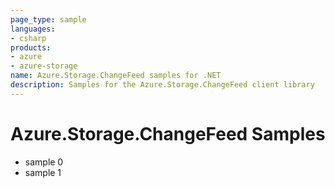 ```yaml
---
page_type: sample
languages:
- csharp
products:
- azure
- azure-storage
name: Azure.Storage.ChangeFeed samples for .NET
description: Samples for the Azure.Storage.ChangeFeed client library
---
```


# Azure.Storage.ChangeFeed Samples

- sample 0
- sample 1
